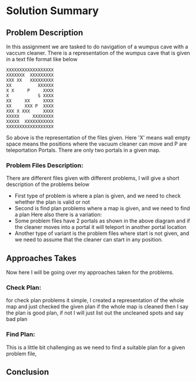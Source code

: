 # Solution Summary
## Problem Description
In this assignment we are tasked to do navigation of a wumpus cave with
a vaccum cleaner. There is a representation of the wumpus cave that is given
in a text file format like below 

````text
XXXXXXXXXXXXXXXXXX
XXXXXXX  XXXXXXXXX
XXX XX   XXXXXXXXX
XX          XXXXXX
X X     P     XXXX
X           S XXXX
XX     XX     XXXX
XX     XXX P  XXXX
XXX X XXX     XXXX
XXXXX     XXXXXXXX
XXXXX  XXXXXXXXXXX
XXXXXXXXXXXXXXXXXX
````
So above is the representation of the files given. Here 'X' means wall
empty space means the positions where the vacuum cleaner can move and 
P are teleportation Portals. There are only two portals in a given map.
### Problem Files Description:
There are different files given with different problems, I will give a short description
of the problems below
+ First type of problem is where a plan is given, and we need to check whether the plan is valid or not
+ Second is find plan problems where a map is given, and we need to find a plan
Here also there is a variation:
+ Some problem files have 2 portals as shown in the above diagram and if the cleaner moves into a portal it will teleport in another portal location
+ Another type of variant is the problem files where start is not given, and we need to assume that the cleaner can start in any position.
## Approaches Takes
Now here I will be going over my approaches taken for the problems.

### Check Plan:
for check plan problems it simple, I created a representation of the whole map and just checked the given plan
if the whole map is cleaned then I say the plan is good plan, if not I will just list out the uncleaned spots and say bad plan

### Find Plan:
This is a little bit challenging as we need to find a suitable plan for a given problem file,



## Conclusion